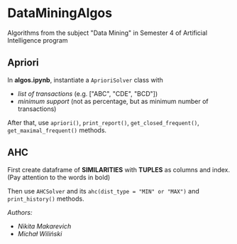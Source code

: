 # DataMiningAlgos
Algorithms from the subject "Data Mining" in Semester 4 of Artificial Intelligence program

## Apriori

In **algos.ipynb**, instantiate a `AprioriSolver` class with 
 - *list of transactions* (e.g. ["ABC", "CDE", "BCD"])
 - _minimum support_ (not as percentage, but as minimum number of transactions)

After that, use `apriori()`, `print_report()`, `get_closed_frequent()`, `get_maximal_frequent()` methods.


## AHC

First create dataframe of **SIMILARITIES** with **TUPLES** as columns and index. (Pay attention to the words in bold)

Then use `AHCSolver` and its `ahc(dist_type = "MIN" or "MAX")` and `print_history()` methods.

_Authors:_
 - _Nikita Makarevich_
 - _Michał Wiliński_
